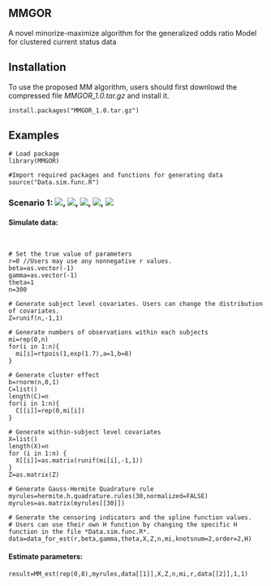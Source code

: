 ## MMGOR
A novel minorize-maximize algorithm for the generalized odds ratio Model for clustered current status data

## Installation

To use the proposed MM algorithm, users should first downlowd the compressed file *MMGOR_1.0.tar.gz* and install it.
```
install.packages("MMGOR_1.0.tar.gz")
```

## Examples
```
# Load package
library(MMGOR)

#Import required packages and functions for generating data
source("Data.sim.func.R")
```
### Scenario 1: <img src="http://chart.googleapis.com/chart?cht=tx&chl= r=0" style="border:none;">, <img src="http://chart.googleapis.com/chart?cht=tx&chl= \theta=1" style="border:none;">, <img src="http://chart.googleapis.com/chart?cht=tx&chl= \beta=-1" style="border:none;">, <img src="http://chart.googleapis.com/chart?cht=tx&chl= \gamma=-1" style="border:none;">, <img src="http://chart.googleapis.com/chart?cht=tx&chl= n=300" style="border:none;">

#### Simulate data:
```


# Set the true value of parameters
r=0 //Users may use any nonnegative r values. 
beta=as.vector(-1)
gamma=as.vector(-1)
theta=1
n=300

# Generate subject level covariates. Users can change the distribution of covariates.
Z=runif(n,-1,1)

# Generate numbers of observations within each subjects
mi=rep(0,n) 
for(i in 1:n){
  mi[i]=rtpois(1,exp(1.7),a=1,b=8)
}

# Generate cluster effect
b=rnorm(n,0,1)
C=list()
length(C)=n
for(i in 1:n){
  C[[i]]=rep(0,mi[i])
}

# Generate within-subject level covariates
X=list()
length(X)=n
for (i in 1:n) {
  X[[i]]=as.matrix(runif(mi[i],-1,1))
}
Z=as.matrix(Z)

# Generate Gauss-Hermite Quadrature rule
myrules=hermite.h.quadrature.rules(30,normalized=FALSE)
myrules=as.matrix(myrules[[30]])

# Generate the censoring indicators and the spline function values. 
# Users can use their own H function by changing the specific H function in the file *Data.sim.func.R*.
data=data_for_est(r,beta,gamma,theta,X,Z,n,mi,knotsnum=2,order=2,H)
```

#### Estimate parameters:
```
result=MM_est(rep(0,8),myrules,data[[1]],X,Z,n,mi,r,data[[2]],1,1)
```
